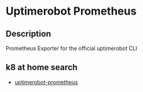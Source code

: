 # Uptimerobot Prometheus

## Description

Prometheus Exporter for the official uptimerobot CLI

## k8 at home search

- [uptimerobot-prometheus](https://nanne.dev/k8s-at-home-search/#/uptimerobot-prometheus)
